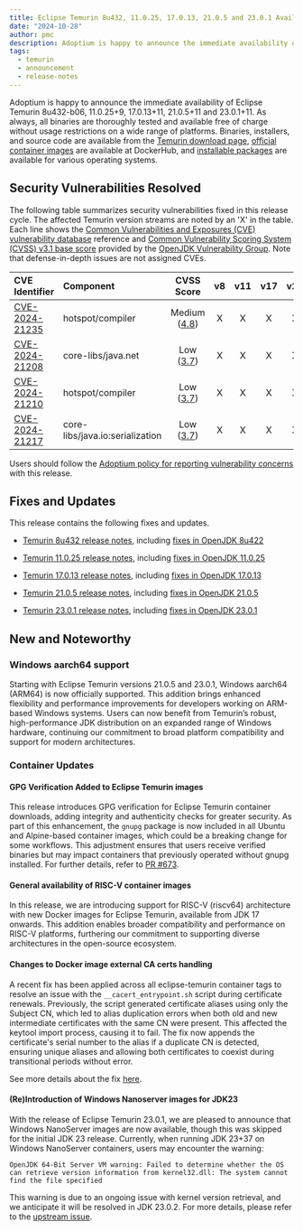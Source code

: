 ```yaml
---
title: Eclipse Temurin 8u432, 11.0.25, 17.0.13, 21.0.5 and 23.0.1 Available
date: "2024-10-28"
author: pmc
description: Adoptium is happy to announce the immediate availability of Eclipse Temurin 8u432, 11.0.25, 17.0.13, 21.0.5 and 23.0.1. As always, all binaries are thoroughly tested and available free of charge without usage restrictions on a wide range of platforms.
tags:
  - temurin
  - announcement
  - release-notes
---
```


Adoptium is happy to announce the immediate availability of Eclipse Temurin 8u432-b06, 11.0.25+9, 17.0.13+11, 21.0.5+11 and 23.0.1+11. As always, all binaries are thoroughly tested and available free of charge without usage restrictions on a wide range of platforms. Binaries, installers, and source code are available from the [Temurin download page](https://adoptium.net/temurin/releases), [official container images](https://hub.docker.com/_/eclipse-temurin) are available at DockerHub, and [installable packages](https://adoptium.net/installation/) are available for various operating systems.

## Security Vulnerabilities Resolved

The following table summarizes security vulnerabilities fixed in this release cycle. The affected Temurin version streams are noted by an 'X' in the table. Each line shows the [Common Vulnerabilities and Exposures (CVE) vulnerability database](https://nvd.nist.gov/vuln) reference and [Common Vulnerability Scoring System (CVSS) v3.1 base score](https://www.first.org/cvss/v3.1/specification-document) provided by the [OpenJDK Vulnerability Group](https://openjdk.org/groups/vulnerability/). Note that defense-in-depth issues are not assigned CVEs.

| CVE Identifier  | Component                       | CVSS Score | v8 | v11 | v17 | v21 | v23 |
| :-------------- | :------------------------------ | :--------: | :-: | :-: | :-: | :-: | :-: |
| [CVE-2024-21235](https://nvd.nist.gov/vuln/detail/CVE-2024-21235) | hotspot/compiler              | Medium ([4.8](https://nvd.nist.gov/vuln/detail/CVE-2024-21235)) |  X  |  X  |  X  |  X  |  X  |
| [CVE-2024-21208](https://nvd.nist.gov/vuln/detail/CVE-2024-21208) | core-libs/java.net           | Low ([3.7](https://nvd.nist.gov/vuln/detail/CVE-2024-21208))    |  X  |  X  |  X  |  X  |  X  |
| [CVE-2024-21210](https://nvd.nist.gov/vuln/detail/CVE-2024-21210) | hotspot/compiler              | Low ([3.7](https://nvd.nist.gov/vuln/detail/CVE-2024-21210))    |  X  |  X  |  X  |  X  |  X  |
| [CVE-2024-21217](https://nvd.nist.gov/vuln/detail/CVE-2024-21217) | core-libs/java.io:serialization | Low ([3.7](https://nvd.nist.gov/vuln/detail/CVE-2024-21217)) |  X  |  X  |  X  |  X  |  X  |

Users should follow the [Adoptium policy for reporting vulnerability concerns](https://github.com/adoptium/adoptium/security/policy#security-policies-and-procedures) with this release.

## Fixes and Updates

This release contains the following fixes and updates.

* [Temurin 8u432 release notes](https://adoptium.net/temurin/release-notes/?version=jdk8u432-b06), including [fixes in OpenJDK 8u422](https://bugs.openjdk.org/issues/?jql=project+%3D+JDK+AND+fixVersion+%3D+openjdk8u422)

* [Temurin 11.0.25 release notes](https://adoptium.net/temurin/release-notes/?version=jdk-11.0.25+9), including [fixes in OpenJDK 11.0.25](https://bugs.openjdk.org/issues/?jql=project+%3D+JDK+AND+fixVersion+%3D+11.0.25)

* [Temurin 17.0.13 release notes](https://adoptium.net/temurin/release-notes/?version=jdk-17.0.13+11), including [fixes in OpenJDK 17.0.13](https://bugs.openjdk.org/issues/?jql=project+%3D+JDK+AND+fixVersion+%3D+17.0.13)

* [Temurin 21.0.5 release notes](https://adoptium.net/temurin/release-notes/?version=jdk-21.0.5+11), including [fixes in OpenJDK 21.0.5](https://bugs.openjdk.org/issues/?jql=project+%3D+JDK+AND+fixVersion+%3D+21.0.5)

* [Temurin 23.0.1 release notes](https://adoptium.net/temurin/release-notes/?version=jdk-23.0.1+11), including [fixes in OpenJDK 23.0.1](https://bugs.openjdk.org/issues/?jql=project+%3D+JDK+AND+fixVersion+%3D+23.0.1)

## New and Noteworthy

### Windows aarch64 support

Starting with Eclipse Temurin versions 21.0.5 and 23.0.1, Windows aarch64 (ARM64) is now officially supported. This addition brings enhanced flexibility and performance improvements for developers working on ARM-based Windows systems. Users can now benefit from Temurin’s robust, high-performance JDK distribution on an expanded range of Windows hardware, continuing our commitment to broad platform compatibility and support for modern architectures.

### Container Updates

#### GPG Verification Added to Eclipse Temurin images

This release introduces GPG verification for Eclipse Temurin container downloads, adding integrity and authenticity checks for greater security. As part of this enhancement, the `gnupg` package is now included in all Ubuntu and Alpine-based container images, which could be a breaking change for some workflows. This adjustment ensures that users receive verified binaries but may impact containers that previously operated without gnupg installed. For further details, refer to [PR #673](https://github.com/adoptium/containers/pull/673).

#### General availability of RISC-V container images

In this release, we are introducing support for RISC-V (riscv64) architecture with new Docker images for Eclipse Temurin, available from JDK 17 onwards. This addition enables broader compatibility and performance on RISC-V platforms, furthering our commitment to supporting diverse architectures in the open-source ecosystem.

#### Changes to Docker image external CA certs handling

A recent fix has been applied across all eclipse-temurin container tags to resolve an issue with the `__cacert_entrypoint.sh` script during certificate renewals. Previously, the script generated certificate aliases using only the Subject CN, which led to alias duplication errors when both old and new intermediate certificates with the same CN were present. This affected the keytool import process, causing it to fail. The fix now appends the certificate's serial number to the alias if a duplicate CN is detected, ensuring unique aliases and allowing both certificates to coexist during transitional periods without error.

See more details about the fix [here](https://github.com/adoptium/containers/pull/642).

#### (Re)Introduction of Windows Nanoserver images for JDK23

With the release of Eclipse Temurin 23.0.1, we are pleased to announce that Windows NanoServer images are now available, though this was skipped for the initial JDK 23 release. Currently, when running JDK 23+37 on Windows NanoServer containers, users may encounter the warning:

```output
OpenJDK 64-Bit Server VM warning: Failed to determine whether the OS can retrieve version information from kernel32.dll: The system cannot find the file specified
```

This warning is due to an ongoing issue with kernel version retrieval, and we anticipate it will be resolved in JDK 23.0.2. For more details, please refer to the [upstream issue](https://bugs.openjdk.org/browse/JDK-8340383).
